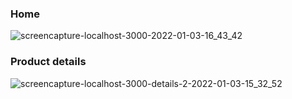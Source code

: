 ### Home

![screencapture-localhost-3000-2022-01-03-16_43_42](https://user-images.githubusercontent.com/27458911/147995212-0dbff28c-289f-4e46-a760-cf16c2e4ff30.png)


### Product details
![screencapture-localhost-3000-details-2-2022-01-03-15_32_52](https://user-images.githubusercontent.com/27458911/147995121-3768b5d7-62a8-475b-bc33-e610bc2c4dfd.png)
